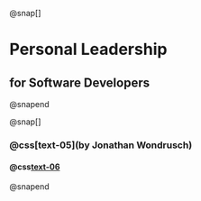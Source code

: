 @snap[]
# Personal Leadership
## for Software Developers
@snapend

@snap[]
### @css[text-05](by **Jonathan Wondrusch**)
#### @css[text-06](@jwondrusch)
@snapend
